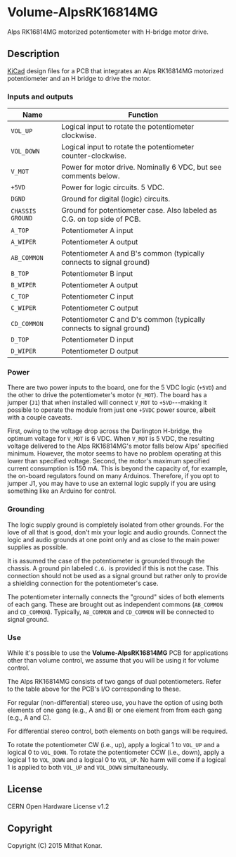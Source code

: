 Volume-AlpsRK16814MG
====================

Alps RK16814MG motorized potentiometer with H-bridge motor drive.

Description
-----------
[KiCad](http://www.kicad-pcb.org) design files for a PCB that integrates an 
Alps RK16814MG motorized potentiometer and an H bridge to drive the motor.

### Inputs and outputs

| Name             | Function  |
|------------------|-----------|
| `VOL_UP`         | Logical input to rotate the potentiometer clockwise. |
| `VOL_DOWN`       | Logical input to rotate the potentiometer counter-clockwise. |
| `V_MOT`          | Power for motor drive. Nominally 6 VDC, but see comments below. |
| `+5VD`           | Power for logic circuits. 5 VDC. |
| `DGND`           | Ground for digital (logic) circuits. |
| `CHASSIS GROUND` | Ground for potentiometer case. Also labeled as C.G. on top side of PCB. |
| `A_TOP`          | Potentiometer A input |
| `A_WIPER`        | Potentiometer A output |
| `AB_COMMON`      | Potentiometer A and B's common (typically connects to signal ground) |
| `B_TOP`          | Potentiometer B input |
| `B_WIPER`        | Potentiometer A output |
| `C_TOP`          | Potentiometer C input |
| `C_WIPER`        | Potentiometer C output |
| `CD_COMMON`      | Potentiometer C and D's common (typically connects to signal ground) |
| `D_TOP`          | Potentiometer D input |
| `D_WIPER`        | Potentiometer D output |

### Power
There are two power inputs to the board, one for the 5 VDC logic (`+5VD`)
and the other to drive the potentiometer's motor (`V_MOT`). The board has a 
jumper (`J1`) that when installed will connect `V_MOT` to `+5VD`---making it
possible to operate the module from just one `+5VDC` power source, albeit with
a couple caveats.

First, owing to the voltage drop across the Darlington H-bridge, the optimum 
voltage for `V_MOT` is 6 VDC. When `V_MOT` is 5 VDC, the resulting voltage
delivered to the Alps RK16814MG's motor falls below Alps' specified minimum. 
However, the motor seems to have no problem operating at this lower than 
specified voltage. Second, the motor's maximum specified current consumption is 
150 mA. This is beyond the capacity of, for example, the on-board regulators
found on many Arduinos. Therefore, if you opt to jumper J1, you may have to use 
an external logic supply if you are using something like an Arduino for 
control.

### Grounding
The logic supply ground is completely isolated from other grounds. For the love 
of all  that is good, don't mix your logic and audio grounds. Connect the
logic and audio grounds at one point only and as close to the main power 
supplies as possible.

It is assumed the case of the potentiometer is grounded through the chassis. A
ground pin labeled `C.G.` is provided if this is not the case. This connection 
should not be used as a signal ground but rather only to provide a shielding 
connection for the potentiometer's case.

The potentiometer internally connects the "ground" sides of both elements of 
each gang. These are brought out as independent commons (`AB_COMMON` and 
`CD_COMMON`). Typically, `AB_COMMON` and `CD_COMMON` will be connected to 
signal ground.

### Use
While it's possible to use the **Volume-AlpsRK16814MG** PCB for applications 
other than volume control, we assume that you will be using it for volume 
control.

The Alps RK16814MG consists of two gangs of dual potentiometers. Refer to the
table above for the PCB's I/O corresponding to these.

For regular (non-differential) stereo use, you have the option of using both
elements of one gang (e.g., A and B) or one element from from each gang (e.g., 
A and C).

For differential stereo control, both elements on both gangs will be required.

To rotate the potentiometer CW (i.e., up), apply a logical 1 to `VOL_UP` and a
logical 0 to `VOL_DOWN`. To rotate the potentiometer CCW (i.e., down), apply a 
logical 1 to `VOL_DOWN` and a logical 0 to `VOL_UP`. No harm will come if a 
logical 1 is applied to both `VOL_UP` and `VOL_DOWN` simultaneously.

License
-------
CERN Open Hardware License v1.2 

Copyright
---------
Copyright (C) 2015 Mithat Konar.
